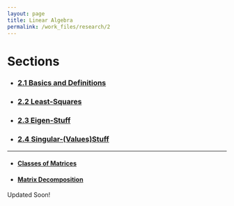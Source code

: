 ```yaml
---
layout: page
title: Linear Algebra
permalink: /work_files/research/2
---
```


# Sections
* ### [2.1 Basics and Definitions](/work_files/research/conv_opt/2_1)

* ### [2.2 Least-Squares](/work_files/school/research/conv_opt/2_2)

* ### [2.3 Eigen-Stuff](/work_files/school/research/conv_opt/2_3)

* ### [2.4 Singular-(Values)Stuff](/work_files/school/research/conv_opt/2_4)

***

* #### [Classes of Matrices](/work_files/research/la/cls_mat)

* #### [Matrix Decomposition](/work_files/school/research/la/mat_decomp)


Updated Soon!